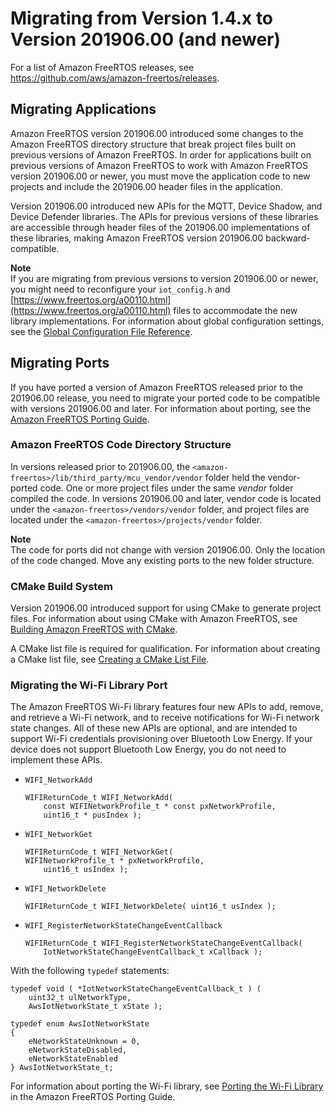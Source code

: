 # Migrating from Version 1\.4\.x to Version 201906\.00 \(and newer\)<a name="porting-migration"></a>

For a list of Amazon FreeRTOS releases, see [https://github\.com/aws/amazon\-freertos/releases](https://github.com/aws/amazon-freertos/releases)\.

## Migrating Applications<a name="w3aac13b5"></a>

Amazon FreeRTOS version 201906\.00 introduced some changes to the Amazon FreeRTOS directory structure that break project files built on previous versions of Amazon FreeRTOS\. In order for applications built on previous versions of Amazon FreeRTOS to work with Amazon FreeRTOS version 201906\.00 or newer, you must move the application code to new projects and include the 201906\.00 header files in the application\.

Version 201906\.00 introduced new APIs for the MQTT, Device Shadow, and Device Defender libraries\. The APIs for previous versions of these libraries are accessible through header files of the 201906\.00 implementations of these libraries, making Amazon FreeRTOS version 201906\.00 backward\-compatible\.

**Note**  
If you are migrating from previous versions to version 201906\.00 or newer, you might need to reconfigure your `iot_config.h` and [https://www.freertos.org/a00110.html](https://www.freertos.org/a00110.html) files to accommodate the new library implementations\. For information about global configuration settings, see the [ Global Configuration File Reference](https://docs.aws.amazon.com/freertos/latest/lib-ref/c-sdk/main/global_library_config.html#IOT_CONFIG_FILE)\.

## Migrating Ports<a name="w3aac13b7"></a>

If you have ported a version of Amazon FreeRTOS released prior to the 201906\.00 release, you need to migrate your ported code to be compatible with versions 201906\.00 and later\. For information about porting, see the [Amazon FreeRTOS Porting Guide](https://docs.aws.amazon.com/freertos/latest/portingguide/)\.

### Amazon FreeRTOS Code Directory Structure<a name="w3aac13b7b5"></a>

In versions released prior to 201906\.00, the `<amazon-freertos>/lib/third_party/mcu_vendor/vendor` folder held the vendor\-ported code\. One or more project files under the same *vendor* folder compiled the code\. In versions 201906\.00 and later, vendor code is located under the `<amazon-freertos>/vendors/vendor` folder, and project files are located under the `<amazon-freertos>/projects/vendor` folder\.

**Note**  
The code for ports did not change with version 201906\.00\. Only the location of the code changed\. Move any existing ports to the new folder structure\.

### CMake Build System<a name="w3aac13b7b7"></a>

Version 201906\.00 introduced support for using CMake to generate project files\. For information about using CMake with Amazon FreeRTOS, see [Building Amazon FreeRTOS with CMake](building-cmake.md)\.

A CMake list file is required for qualification\. For information about creating a CMake list file, see [Creating a CMake List File](porting-cmake-setup.md)\.

### Migrating the Wi\-Fi Library Port<a name="migrate-wifi"></a>

The Amazon FreeRTOS Wi\-Fi library features four new APIs to add, remove, and retrieve a Wi\-Fi network, and to receive notifications for Wi\-Fi network state changes\. All of these new APIs are optional, and are intended to support Wi\-Fi credentials provisioning over Bluetooth Low Energy\. If your device does not support Bluetooth Low Energy, you do not need to implement these APIs\.
+ `WIFI_NetworkAdd`

  ```
  WIFIReturnCode_t WIFI_NetworkAdd( 
      const WIFINetworkProfile_t * const pxNetworkProfile,
      uint16_t * pusIndex );
  ```
+ `WIFI_NetworkGet`

  ```
  WIFIReturnCode_t WIFI_NetworkGet( 
  WIFINetworkProfile_t * pxNetworkProfile,
      uint16_t usIndex );
  ```
+ `WIFI_NetworkDelete`

  ```
  WIFIReturnCode_t WIFI_NetworkDelete( uint16_t usIndex );
  ```
+ `WIFI_RegisterNetworkStateChangeEventCallback`

  ```
  WIFIReturnCode_t WIFI_RegisterNetworkStateChangeEventCallback( 
      IotNetworkStateChangeEventCallback_t xCallback );
  ```

With the following `typedef` statements:

```
typedef void ( *IotNetworkStateChangeEventCallback_t ) ( 
    uint32_t ulNetworkType, 
    AwsIotNetworkState_t xState );
```

```
typedef enum AwsIotNetworkState
{
    eNetworkStateUnknown = 0,
    eNetworkStateDisabled,
    eNetworkStateEnabled
} AwsIotNetworkState_t;
```

For information about porting the Wi\-Fi library, see [Porting the Wi\-Fi Library](https://docs.aws.amazon.com/freertos/latest/portingguide/afr-porting-wifi.html) in the Amazon FreeRTOS Porting Guide\.